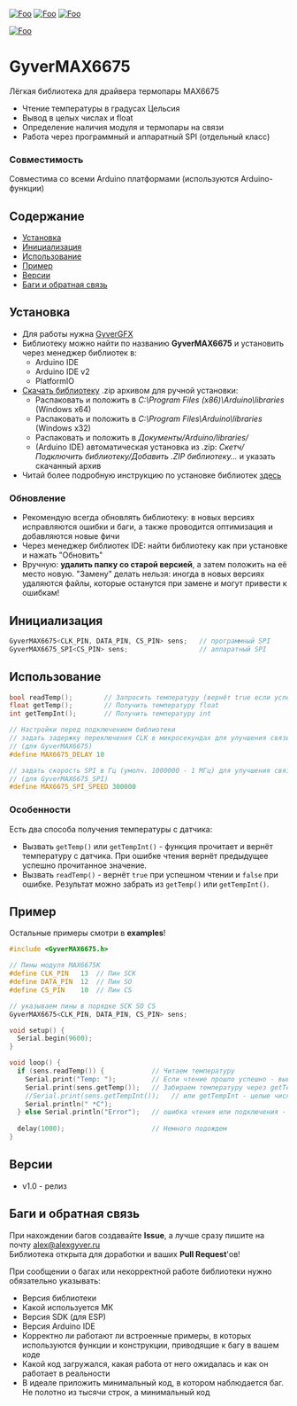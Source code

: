 [![Foo](https://img.shields.io/badge/Version-1.0-brightgreen.svg?style=flat-square)](#versions)
[![Foo](https://img.shields.io/badge/Website-AlexGyver.ru-blue.svg?style=flat-square)](https://alexgyver.ru/)
[![Foo](https://img.shields.io/badge/%E2%82%BD$%E2%82%AC%20%D0%9D%D0%B0%20%D0%BF%D0%B8%D0%B2%D0%BE-%D1%81%20%D1%80%D1%8B%D0%B1%D0%BA%D0%BE%D0%B9-orange.svg?style=flat-square)](https://alexgyver.ru/support_alex/)

[![Foo](https://img.shields.io/badge/README-ENGLISH-brightgreen.svg?style=for-the-badge)](https://github-com.translate.goog/GyverLibs/GyverMAX6675?_x_tr_sl=ru&_x_tr_tl=en)

# GyverMAX6675
Лёгкая библиотека для драйвера термопары MAX6675
- Чтение температуры в градусах Цельсия
- Вывод в целых числах и float
- Определение наличия модуля и термопары на связи
- Работа через программный и аппаратный SPI (отдельный класс)

### Совместимость
Совместима со всеми Arduino платформами (используются Arduino-функции)

## Содержание
- [Установка](#install)
- [Инициализация](#init)
- [Использование](#usage)
- [Пример](#example)
- [Версии](#versions)
- [Баги и обратная связь](#feedback)

<a id="install"></a>
## Установка
- Для работы нужна [GyverGFX](https://github.com/GyverLibs/GyverGFX)
- Библиотеку можно найти по названию **GyverMAX6675** и установить через менеджер библиотек в:
    - Arduino IDE
    - Arduino IDE v2
    - PlatformIO
- [Скачать библиотеку](https://github.com/GyverLibs/GyverMAX6675/archive/refs/heads/main.zip) .zip архивом для ручной установки:
    - Распаковать и положить в *C:\Program Files (x86)\Arduino\libraries* (Windows x64)
    - Распаковать и положить в *C:\Program Files\Arduino\libraries* (Windows x32)
    - Распаковать и положить в *Документы/Arduino/libraries/*
    - (Arduino IDE) автоматическая установка из .zip: *Скетч/Подключить библиотеку/Добавить .ZIP библиотеку…* и указать скачанный архив
- Читай более подробную инструкцию по установке библиотек [здесь](https://alexgyver.ru/arduino-first/#%D0%A3%D1%81%D1%82%D0%B0%D0%BD%D0%BE%D0%B2%D0%BA%D0%B0_%D0%B1%D0%B8%D0%B1%D0%BB%D0%B8%D0%BE%D1%82%D0%B5%D0%BA)
### Обновление
- Рекомендую всегда обновлять библиотеку: в новых версиях исправляются ошибки и баги, а также проводится оптимизация и добавляются новые фичи
- Через менеджер библиотек IDE: найти библиотеку как при установке и нажать "Обновить"
- Вручную: **удалить папку со старой версией**, а затем положить на её место новую. "Замену" делать нельзя: иногда в новых версиях удаляются файлы, которые останутся при замене и могут привести к ошибкам!


<a id="init"></a>
## Инициализация
```cpp
GyverMAX6675<CLK_PIN, DATA_PIN, CS_PIN> sens;   // программный SPI
GyverMAX6675_SPI<CS_PIN> sens;                  // аппаратный SPI
```

<a id="usage"></a>
## Использование
```cpp
bool readTemp();		// Запросить температуру (вернёт true если успешно)
float getTemp();		// Получить температуру float
int getTempInt();		// Получить температуру int

// Настройки перед подключением библиотеки
// задать задержку переключения CLK в микросекундах для улучшения связи по длинным проводам
// (для GyverMAX6675)
#define MAX6675_DELAY 10

// задать скорость SPI в Гц (умолч. 1000000 - 1 МГц) для улучшения связи по длинным проводам
// (для GyverMAX6675_SPI)
#define MAX6675_SPI_SPEED 300000
```

### Особенности
Есть два способа получения температуры с датчика:
- Вызвать `getTemp()` или `getTempInt()` - функция прочитает и вернёт температуру с датчика. При ошибке чтения вернёт предыдущее успешно прочитанное значение.
- Вызвать `readTemp()` - вернёт `true` при успешном чтении и `false` при ошибке. Результат можно забрать из `getTemp()` или `getTempInt()`.

<a id="example"></a>
## Пример
Остальные примеры смотри в **examples**!
```cpp
#include <GyverMAX6675.h>

// Пины модуля MAX6675K
#define CLK_PIN   13  // Пин SCK
#define DATA_PIN  12  // Пин SO
#define CS_PIN    10  // Пин CS

// указываем пины в порядке SCK SO CS
GyverMAX6675<CLK_PIN, DATA_PIN, CS_PIN> sens;

void setup() {
  Serial.begin(9600);
}

void loop() {
  if (sens.readTemp()) {            // Читаем температуру
    Serial.print("Temp: ");         // Если чтение прошло успешно - выводим в Serial
    Serial.print(sens.getTemp());   // Забираем температуру через getTemp
    //Serial.print(sens.getTempInt());   // или getTempInt - целые числа (без float)
    Serial.println(" *C");
  } else Serial.println("Error");   // ошибка чтения или подключения - выводим лог
  
  delay(1000);                      // Немного подождем
}
```

<a id="versions"></a>
## Версии
- v1.0 - релиз

<a id="feedback"></a>
## Баги и обратная связь
При нахождении багов создавайте **Issue**, а лучше сразу пишите на почту [alex@alexgyver.ru](mailto:alex@alexgyver.ru)  
Библиотека открыта для доработки и ваших **Pull Request**'ов!


При сообщении о багах или некорректной работе библиотеки нужно обязательно указывать:
- Версия библиотеки
- Какой используется МК
- Версия SDK (для ESP)
- Версия Arduino IDE
- Корректно ли работают ли встроенные примеры, в которых используются функции и конструкции, приводящие к багу в вашем коде
- Какой код загружался, какая работа от него ожидалась и как он работает в реальности
- В идеале приложить минимальный код, в котором наблюдается баг. Не полотно из тысячи строк, а минимальный код
